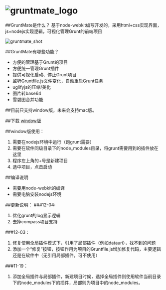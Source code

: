 ![gruntmate_logo](http://github.com/floydcash/gruntmate/raw/master/src/img/logo.png)
=========

##GruntMate是什么？
基于node-webkit编写开发的，采用html+css实现界面，js+nodejs实现逻辑，可视化管理Grunt的前端项目

![gruntmate_shot](http://github.com/floydcash/gruntmate/raw/master/screen_shot/v1.03.jpg)

##GruntMate有哪些功能？
* 方便的管理基于Grunt的项目
* 方便统一管理Grunt插件
* 提供可视化启动、停止Grunt项目
* 监听Gruntfile.js文件变化，自动重启Grunt任务
* uglifyjs的压缩/美化
* 图片转base64
* 雪碧图合并功能
 
##目前只支持window版，未来会支持mac版。

##下载 [window版](https://drive.google.com/folderview?id=0ByEo1SqhRK7yWkQ4M0l5TWdKbXM&usp=sharing)
 
##window版使用：
1.  需要在nodejs环境中运行（跑grunt需要）
2.  需要在软件同级目录下的node_modules目录，将grunt需要用到的插件放在这里
3.  程序左上角的+号是新建项目
4.  选中项目，点击启动

##编译说明
* 需要用node-webkit的编译
* 需要电脑安装nodejs环境


##更新说明：
###12-04:
1.  优化grunt的log显示逻辑
2.  去掉compass项目支持

###12-03：
1.  修复使用全局插件模式下，引用了局部插件（例如datauri），找不到的问题
2.  添加一个“修复”按钮，按钮作用为项目的Gruntfile.js增加修复代码，主要逻辑还是在软件中（无引用局部插件，可不使用）

###11-19：
1.  添加全局插件与局部插件，新建项目时候，选择全局插件则使用软件当前目录下的node_modules下的插件，局部则为项目中的node_modules。
